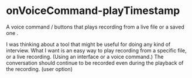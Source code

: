 # onVoiceCommand-playTimestamp
A voice command / buttons that plays recording from a live file or a saved one . 

I was thinking about a tool that might be useful for doing any kind of interview.
What I want is an easy way to play recording from a specific file, or a live recording. (Using an interface or a voice command.)
The conversation should continue to be recorded even during the playback of the recording. (user option)

